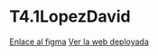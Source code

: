 # T4.1LopezDavid

[Enlace al figma](https://www.figma.com/file/e11LHEjReQ4WTmjiY7snnq/T4.1LopezDavid?type=design&node-id=0-1&mode=design)
[Ver la web deployada](https://lbdavid17.github.io/T4.1LopezDavid/)




